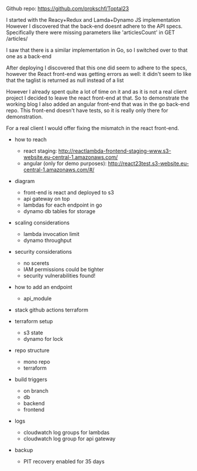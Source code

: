 Github repo: https://github.com/prokschf/Toptal23

I started with the Reacy+Redux and Lamda+Dynamo JS implementation
However I discovered that the back-end doesnt adhere to the API specs.
Specifically there were missing parameters like 'articlesCount' in GET /articles/

I saw that there is a similar implementation in Go, so I switched over to that one as a back-end

After deploying I discovered that this one did seem to adhere to the specs, however the React front-end was getting errors as well: it didn't seem to like that the taglist is returned as null instead of a list

However I already spent quite a lot of time on it and as it is not a real client project I decided to leave the react front-end at that.
So to demonstrate the working blog I also added an angular front-end that was in the go back-end repo.
This front-end doesn't have tests, so it is really only there for demonstration.

For a real client I would offer fixing the mismatch in the react front-end.

- how to reach
	- react staging:
	http://reactlambda-frontend-staging-www.s3-website.eu-central-1.amazonaws.com/
	- angular (only for demo purposes):
	http://react23test.s3-website.eu-central-1.amazonaws.com/#/

- diagram
	- front-end is react and deployed to s3
	- api gateway on top
	- lambdas for each endpoint in go
	- dynamo db tables for storage

- scaling considerations
	- lambda invocation limit
	- dynamo throughput

- security considerations
	- no scerets
	- IAM permissions could be tighter
	- security vulnerabilities found!

- how to add an endpoint
	- api_module
	
- stack
	github actions
	terraform
	
- terraform setup
	- s3 state
	- dynamo for lock
	
- repo structure
	- mono repo
	- terraform
	
- build triggers
	- on branch
	- db
	- backend
	- frontend

- logs
	- cloudwatch log groups for lambdas
	- cloudwatch log group for api gateway
	
- backup
	- PIT recovery enabled for 35 days